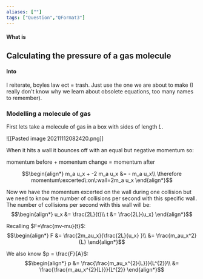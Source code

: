 ```yaml
---
aliases: [""]
tags: ["Question","QFormat3"]
---
```


#### What is
## Calculating the pressure of a gas molecule
#### Into
I reiterate, boyles law ect = trash. Just use the one we are about to make (I really don't know why we learn about obsolete equations, too many names to remember).

### Modelling a molecule of gas

First lets take a molecule of gas in a box with sides of length $L$.

![[Pasted image 20211112082420.png]]

When it hits a wall it bounces off with an equal but negative momentum so:

momentum before + momentum change = momentum after

$$\begin{align*}
   m_a u_x + -2 m_a u_x &= - m_a u_x\\
 \therefore momentum\:excerted\:on\:wall=2m_a u_x  
\end{align*}$$

Now we have the momentum excerted on the wall during one collision but we need to know the number of collisions per second with this specific wall. The number of collisions per second with this wall will be:
$$\begin{align*}
   u_x &= \frac{2L}{t}\\
t &= \frac{2L}{u_x} 
\end{align*}$$

Recalling $F=\frac{mv-mu}{t}$:
$$\begin{align*}
   F &= \frac{2m_au_x}{\frac{2L}{u_x} }\\
&= \frac{m_au_x^2}{L}
\end{align*}$$

We also know $p = \frac{F}{A}$:
$$\begin{align*}
   p &= \frac{\frac{m_au_x^{2}{L}}}{L^{2}}\\
&= \frac{\frac{m_au_x^{2}{L}}}{L^{2}}
\end{align*}$$